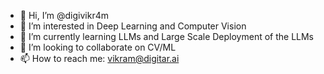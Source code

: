 - 👋 Hi, I’m @digivikr4m
- 👀 I’m interested in Deep Learning and Computer Vision
- 🌱 I’m currently learning LLMs and Large Scale Deployment of the LLMs
- 💞️ I’m looking to collaborate on CV/ML
- 📫 How to reach me: vikram@digitar.ai

<!---
digivikr4m/digivikr4m is a ✨ special ✨ repository because its `README.md` (this file) appears on your GitHub profile.
You can click the Preview link to take a look at your changes.
--->
